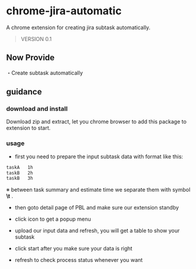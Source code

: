 chrome-jira-automatic
==================

A chrome extension for creating jira subtask automatically.

> VERSION 0.1

## Now Provide
・Create subtask automatically

## guidance

### download and install
Download zip and extract, let you chrome browser to add this package to extension to start.

### usage
- first you need to prepare the input subtask data with format like this:
~~~txt
taskA   1h
taskB   2h
taskB   3h
~~~
※ between task summary and estimate time we separate them with symbol **\t** .

- then goto detail page of PBL and make sure our extension standby 

- click icon to get a popup menu

- upload our input data and refresh, you will get a table to show your subtask

- click start after you make sure your data is right

- refresh to check process status whenever you want
